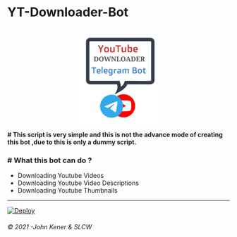 <h1>YT-Downloader-Bot</h1>


<br>
<center>
  <img width="200" height="200" src="20211106_221504.png" alt="">
</center>


<b># This script is very simple and this is not the advance mode of creating this bot ,due to this is only a dummy script.</b>

<h3># What this bot can do ?</h3>
<ul>
  <li> Downloading Youtube Videos</li>
  <li> Downloading Youtube Video Descriptions</li>
  <li> Downloading Youtube Thumbnails</li>
</ul>

<hr />

[![Deploy](https://www.herokucdn.com/deploy/button.svg)](https://heroku.com/deploy)

<h6>© 2021 -John Kener & SLCW</h6>
